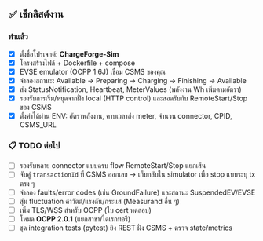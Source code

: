 ## ✅ เช็กลิสต์งาน

### ทำแล้ว
- [x] ตั้งชื่อโปรเจกต์: **ChargeForge-Sim**
- [x] โครงสร้างไฟล์ + Dockerfile + compose
- [x] EVSE emulator (OCPP 1.6J) เชื่อม CSMS ของคุณ
- [x] จำลองสถานะ: Available → Preparing → Charging → Finishing → Available
- [x] ส่ง StatusNotification, Heartbeat, MeterValues (พลังงาน Wh เพิ่มตามอัตรา)
- [x] รองรับการเริ่ม/หยุดจากฝั่ง local (HTTP control) และสอดรับกับ RemoteStart/Stop ของ CSMS
- [x] ตั้งค่าได้ผ่าน ENV: อัตราพลังงาน, คาบเวลาส่ง meter, จำนวน connector, CPID, CSMS_URL

### 📋 TODO ต่อไป
- [ ] รองรับหลาย connector แบบครบ flow RemoteStart/Stop แยกเส้น
- [ ] จับคู่ `transactionId` ที่ CSMS ออกเลข → เก็บกลับใน simulator เพื่อ stop แบบระบุ tx ตรง ๆ
- [ ] จำลอง faults/error codes (เช่น GroundFailure) และสถานะ SuspendedEV/EVSE
- [ ] สุ่ม fluctuation ค่าวัตต์/แรงดัน/กระแส (Measurand อื่น ๆ)
- [ ] เพิ่ม TLS/WSS สำหรับ OCPP (ใบ cert ทดสอบ)
- [ ] โหมด **OCPP 2.0.1** (แยกสาขา/ไดเรกทอรี)
- [ ] ชุด integration tests (pytest) ยิง REST ฝั่ง CSMS + ตรวจ state/metrics
